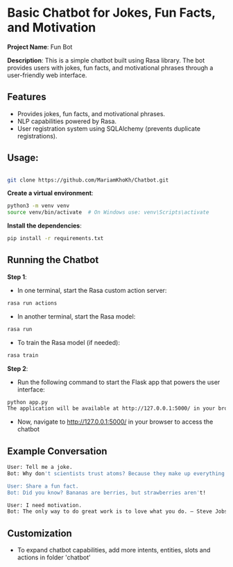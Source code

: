 # Basic Chatbot for Jokes, Fun Facts, and Motivation

**Project Name**: Fun Bot

**Description**: This is a simple chatbot built using Rasa library. The bot provides users with jokes, fun facts, and motivational phrases through a user-friendly web interface.

## Features

- Provides jokes, fun facts, and motivational phrases.
- NLP capabilities powered by Rasa.
- User registration system using SQLAlchemy (prevents duplicate registrations).


## Usage:

```bash

git clone https://github.com/MariamKhoKh/Chatbot.git
```

**Create a virtual environment**:

```bash
python3 -m venv venv
source venv/bin/activate  # On Windows use: venv\Scripts\activate
```

**Install the dependencies**:

```bash
pip install -r requirements.txt
```

## Running the Chatbot
**Step 1**:

- In one terminal, start the Rasa custom action server:
```bash
rasa run actions
```

- In another terminal, start the Rasa model:
```bash
rasa run
```
- To train the Rasa model (if needed):
```bash
rasa train
```
**Step 2**:
- Run the following command to start the Flask app that powers the user interface:

```bash
python app.py
The application will be available at http://127.0.0.1:5000/ in your browser.
```

- Now, navigate to http://127.0.0.1:5000/ in your browser to access the chatbot

## Example Conversation

```bash
User: Tell me a joke.
Bot: Why don't scientists trust atoms? Because they make up everything!

User: Share a fun fact.
Bot: Did you know? Bananas are berries, but strawberries aren't!

User: I need motivation.
Bot: The only way to do great work is to love what you do. – Steve Jobs
```

## Customization

- To expand chatbot capabilities, add more intents, entities, slots and actions in folder 'chatbot'
